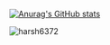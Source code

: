 
[![Anurag's GitHub stats](https://github-readme-stats.vercel.app/api?username=harsh6372)](https://github.com/anuraghazra/github-readme-stats)
<p><img align="center" src="https://github-readme-stats.vercel.app/api/top-langs?username=harsh6372&theme=dark&show_icons=true&locale=en&layout=compact" alt="harsh6372" /></p>
